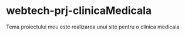 # webtech-prj-clinicaMedicala
Tema proiectului meu este realizarea unui site pentru o clinica medicala
